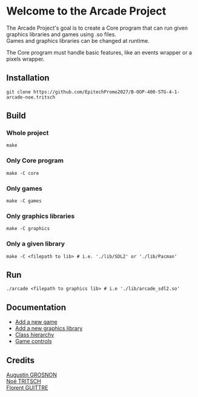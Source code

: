 # Welcome to the Arcade Project

The Arcade Project's goal is to create a Core program that can run given graphics libraries and games using .so files. \
Games and graphics libraries can be changed at runtime.

The Core program must handle basic features, like an events wrapper or a pixels wrapper.

## Installation

```shell
git clone https://github.com/EpitechPromo2027/B-OOP-400-STG-4-1-arcade-noe.tritsch
```

## Build

### Whole project

```shell
make
```

### Only Core program

```shell
make -C core
```

### Only games

```shell
make -C games
```

### Only graphics libraries

```shell
make -C graphics
```

### Only a given library

```shell
make -C <filepath to lib> # i.e. './lib/SDL2' or './lib/Pacman'
```

## Run

```shell
./arcade <filepath to graphics lib> # i.e './lib/arcade_sdl2.so'
```

## Documentation

- [Add a new game](./doc/ADD-NEW-GAME.md)
- [Add a new graphics library](./doc/ADD-NEW-GRAPHICS.md)
- [Class hierarchy](https://flguitt.com/arcade)
- [Game controls](./doc/GAME-CONTROLS.md)

## Credits

[Augustin GROSNON](https://github.com/augustin-grosnon) \
[Noé TRITSCH](https://github.com/NeonMagique) \
[Florent GUITTRE](https://github.com/milimarg)
